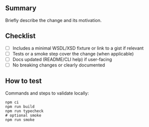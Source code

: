 ## Summary

Briefly describe the change and its motivation.

## Checklist

- [ ] Includes a minimal WSDL/XSD fixture or link to a gist if relevant
- [ ] Tests or a smoke step cover the change (when applicable)
- [ ] Docs updated (README/CLI help) if user-facing
- [ ] No breaking changes or clearly documented

## How to test

Commands and steps to validate locally:

```
npm ci
npm run build
npm run typecheck
# optional smoke
npm run smoke
```

